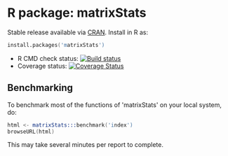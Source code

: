 # R package: matrixStats

Stable release available via [CRAN](http://cran.r-project.org/package=matrixStats).  Install in R as:

```s
install.packages('matrixStats')
```

* R CMD check status: <a
  href="https://travis-ci.org/HenrikBengtsson/matrixStats"><img
  src="https://travis-ci.org/HenrikBengtsson/matrixStats.svg?branch=master"
  alt="Build status"></a>
* Coverage status: <a
  href='https://coveralls.io/r/HenrikBengtsson/matrixStats?branch=develop'><img
  src='https://coveralls.io/repos/HenrikBengtsson/matrixStats/badge.png?branch=develop'
  alt='Coverage Status' /></a>


## Benchmarking

To benchmark most of the functions of 'matrixStats' on your local system, do:
```s
html <- matrixStats:::benchmark('index')
browseURL(html)
```
This may take several minutes per report to complete.
